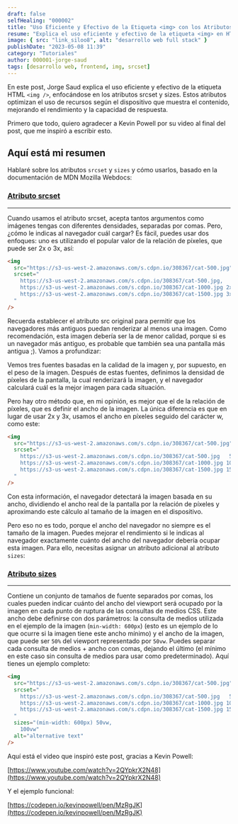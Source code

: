 ```yaml
---
draft: false
selfHealing: "000002"
title: "Uso Eficiente y Efectivo de la Etiqueta <img> con los Atributos srcset y sizes"
resume: "Explica el uso eficiente y efectivo de la etiqueta <img> en HTML, enfocándose en los atributos srcset y sizes. Estos atributos optimizan el uso de recursos según el dispositivo que muestra el contenido, mejorando el rendimiento y la capacidad de respuesta."
image: { src: "link_siloo8", alt: "desarrollo web full stack" }
publishDate: "2023-05-08 11:39"
category: "Tutoriales"
author: 000001-jorge-saud
tags: [desarrollo web, frontend, img, srcset]
---
```


En este post, Jorge Saud explica el uso eficiente y efectivo de la etiqueta  HTML ```<img />```, enfocándose en los atributos srcset y sizes. Estos atributos optimizan el uso de recursos según el dispositivo que muestra el contenido, mejorando el rendimiento y la capacidad de respuesta.

Primero que todo, quiero agradecer a Kevin Powell por su video al final del post, que me inspiró a escribir esto.

## Aquí está mi resumen

Hablaré sobre los atributos `srcset` y `sizes` y cómo usarlos, basado en la documentación de MDN Mozilla Webdocs:

### [Atributo srcset](https://developer.mozilla.org/es-ES/docs/Web/HTML/Element/img#srcset)

---

Cuando usamos el atributo srcset, acepta tantos argumentos como imágenes tengas con diferentes densidades, separadas por comas. Pero, ¿cómo le indicas al navegador cuál cargar? Es fácil, puedes usar dos enfoques: uno es utilizando el popular valor de la relación de píxeles, que puede ser 2x o 3x, así:

```html
<img
  src="https://s3-us-west-2.amazonaws.com/s.cdpn.io/308367/cat-500.jpg"
  srcset="
    https://s3-us-west-2.amazonaws.com/s.cdpn.io/308367/cat-500.jpg,
    https://s3-us-west-2.amazonaws.com/s.cdpn.io/308367/cat-1000.jpg 2x,
    https://s3-us-west-2.amazonaws.com/s.cdpn.io/308367/cat-1500.jpg 3x
  "
/>
```

Recuerda establecer el atributo src original para permitir que los navegadores más antiguos puedan renderizar al menos una imagen. Como recomendación, esta imagen debería ser la de menor calidad, porque si es un navegador más antiguo, es probable que también sea una pantalla más antigua ;). Vamos a profundizar:

Vemos tres fuentes basadas en la calidad de la imagen y, por supuesto, en el peso de la imagen. Después de estas fuentes, definimos la densidad de píxeles de la pantalla, la cual renderizará la imagen, y el navegador calculará cuál es la mejor imagen para cada situación.

Pero hay otro método que, en mi opinión, es mejor que el de la relación de píxeles, que es definir el ancho de la imagen. La única diferencia es que en lugar de usar 2x y 3x, usamos el ancho en píxeles seguido del carácter w, como este:


```html
<img
  src="https://s3-us-west-2.amazonaws.com/s.cdpn.io/308367/cat-500.jpg"
  srcset="
    https://s3-us-west-2.amazonaws.com/s.cdpn.io/308367/cat-500.jpg   500w,
    https://s3-us-west-2.amazonaws.com/s.cdpn.io/308367/cat-1000.jpg 1000w,
    https://s3-us-west-2.amazonaws.com/s.cdpn.io/308367/cat-1500.jpg 1500w
  "
/>
```

Con esta información, el navegador detectará la imagen basada en su ancho, dividiendo el ancho real de la pantalla por la relación de píxeles y aproximando este cálculo al tamaño de la imagen en el dispositivo.

Pero eso no es todo, porque el ancho del navegador no siempre es el tamaño de la imagen. Puedes mejorar el rendimiento si le indicas al navegador exactamente cuánto del ancho del navegador debería ocupar esta imagen. Para ello, necesitas asignar un atributo adicional al atributo `sizes`:

### [Atributo sizes](https://developer.mozilla.org/es-ES/docs/Web/HTML/Element/img#sizes)

---

Contiene un conjunto de tamaños de fuente separados por comas, los cuales pueden indicar cuánto del ancho del viewport será ocupado por la imagen en cada punto de ruptura de las consultas de medios CSS. Este ancho debe definirse con dos parámetros: la consulta de medios utilizada en el ejemplo de la imagen (`min-width: 600px`) (esto es un ejemplo de lo que ocurre si la imagen tiene este ancho mínimo) y el ancho de la imagen, que puede ser `50%` del viewport representado por `50vw`. Puedes separar cada consulta de medios + ancho con comas, dejando el último (el mínimo en este caso sin consulta de medios para usar como predeterminado). Aquí tienes un ejemplo completo:

```html
<img
  src="https://s3-us-west-2.amazonaws.com/s.cdpn.io/308367/cat-500.jpg"
  srcset="
    https://s3-us-west-2.amazonaws.com/s.cdpn.io/308367/cat-500.jpg   500w,
    https://s3-us-west-2.amazonaws.com/s.cdpn.io/308367/cat-1000.jpg 1000w,
    https://s3-us-west-2.amazonaws.com/s.cdpn.io/308367/cat-1500.jpg 1500w
  "
  sizes="(min-width: 600px) 50vw, 
    100vw"
  alt="alternative text"
/>
```

Aquí está el video que inspiró este post, gracias a Kevin Powell:

[https://www.youtube.com/watch?v=2QYpkrX2N48](https://www.youtube.com/watch?v=2QYpkrX2N48)

Y el ejemplo funcional:

[https://codepen.io/kevinpowell/pen/MzRgJK](https://codepen.io/kevinpowell/pen/MzRgJK)
